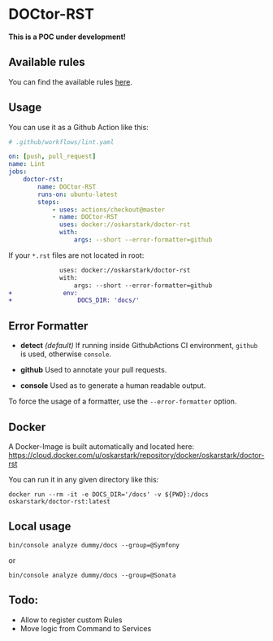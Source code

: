 DOCtor-RST
==========

**This is a POC under development!**

Available rules
---------------

You can find the available rules [here](docs/rules.md).

Usage
-----

You can use it as a Github Action like this:
```yaml
# .github/workflows/lint.yaml

on: [push, pull_request]
name: Lint
jobs:
    doctor-rst:
        name: DOCtor-RST
        runs-on: ubuntu-latest
        steps:
            - uses: actions/checkout@master
            - name: DOCtor-RST
              uses: docker://oskarstark/doctor-rst
              with:
                  args: --short --error-formatter=github
```

If your `*.rst` files are not located in root:
```diff
              uses: docker://oskarstark/doctor-rst
              with:
                  args: --short --error-formatter=github
+              env:
+                  DOCS_DIR: 'docs/'
```

Error Formatter
---------------

* **detect** _(default)_ If running inside GithubActions CI environment, `github` is used, otherwise `console`.

* **github** Used to annotate your pull requests.

* **console** Used as to generate a human readable output.

To force the usage of a formatter, use the `--error-formatter` option.

Docker
------

A Docker-Image is built automatically and located here:
https://cloud.docker.com/u/oskarstark/repository/docker/oskarstark/doctor-rst

You can run it in any given directory like this:

`docker run --rm -it -e DOCS_DIR='/docs' -v ${PWD}:/docs  oskarstark/doctor-rst:latest`

Local usage
-----------

`bin/console analyze dummy/docs --group=@Symfony`

or

`bin/console analyze dummy/docs --group=@Sonata`

Todo:
-----

* Allow to register custom Rules
* Move logic from Command to Services
